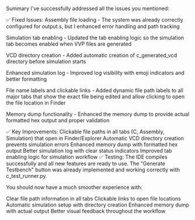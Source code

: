 Summary
I've successfully addressed all the issues you mentioned:

✅ Fixed Issues:
Assembly file loading - The system was already correctly configured for output.s, but I enhanced error handling and path tracking

Simulation tab enabling - Updated the tab enabling logic so the simulation tab becomes enabled when VVP files are generated

VCD directory creation - Added automatic creation of c_generated_vcd directory before simulation starts

Enhanced simulation log - Improved log visibility with emoji indicators and better formatting

File name labels and clickable links - Added dynamic file path labels to all major tabs that show the exact file being edited and allow clicking to open the file location in Finder

Memory dump functionality - Enhanced the memory dump to provide actual formatted hex output and proper validation

✅ Key Improvements:
Clickable file paths in all tabs (C, Assembly, Simulation) that open in Finder/Explorer
Automatic VCD directory creation prevents simulation errors
Enhanced memory dump with formatted hex output
Better simulation log with clear status indicators
Improved tab enabling logic for simulation workflow
✅ Testing:
The IDE compiles successfully and all new features are ready to use. The "Generate Testbench" button was already implemented and working correctly with c_test_runner.py.

You should now have a much smoother experience with:

Clear file path information in all tabs
Clickable links to open file locations
Automatic simulation setup with directory creation
Enhanced memory dump with actual output
Better visual feedback throughout the workflow